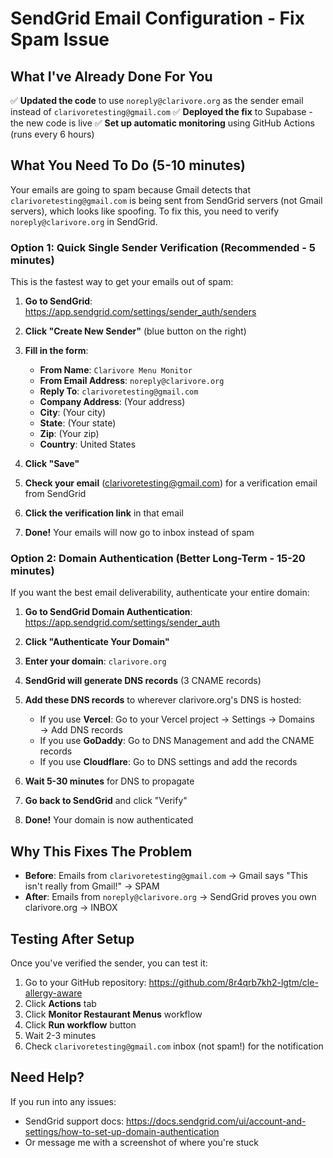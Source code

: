 # SendGrid Email Configuration - Fix Spam Issue

## What I've Already Done For You

✅ **Updated the code** to use `noreply@clarivore.org` as the sender email instead of `clarivoretesting@gmail.com`
✅ **Deployed the fix** to Supabase - the new code is live
✅ **Set up automatic monitoring** using GitHub Actions (runs every 6 hours)

## What You Need To Do (5-10 minutes)

Your emails are going to spam because Gmail detects that `clarivoretesting@gmail.com` is being sent from SendGrid servers (not Gmail servers), which looks like spoofing. To fix this, you need to verify `noreply@clarivore.org` in SendGrid.

### Option 1: Quick Single Sender Verification (Recommended - 5 minutes)

This is the fastest way to get your emails out of spam:

1. **Go to SendGrid**: https://app.sendgrid.com/settings/sender_auth/senders

2. **Click "Create New Sender"** (blue button on the right)

3. **Fill in the form**:
   - **From Name**: `Clarivore Menu Monitor`
   - **From Email Address**: `noreply@clarivore.org`
   - **Reply To**: `clarivoretesting@gmail.com`
   - **Company Address**: (Your address)
   - **City**: (Your city)
   - **State**: (Your state)
   - **Zip**: (Your zip)
   - **Country**: United States

4. **Click "Save"**

5. **Check your email** (clarivoretesting@gmail.com) for a verification email from SendGrid

6. **Click the verification link** in that email

7. **Done!** Your emails will now go to inbox instead of spam

### Option 2: Domain Authentication (Better Long-Term - 15-20 minutes)

If you want the best email deliverability, authenticate your entire domain:

1. **Go to SendGrid Domain Authentication**: https://app.sendgrid.com/settings/sender_auth

2. **Click "Authenticate Your Domain"**

3. **Enter your domain**: `clarivore.org`

4. **SendGrid will generate DNS records** (3 CNAME records)

5. **Add these DNS records** to wherever clarivore.org's DNS is hosted:
   - If you use **Vercel**: Go to your Vercel project → Settings → Domains → Add DNS records
   - If you use **GoDaddy**: Go to DNS Management and add the CNAME records
   - If you use **Cloudflare**: Go to DNS settings and add the records

6. **Wait 5-30 minutes** for DNS to propagate

7. **Go back to SendGrid** and click "Verify"

8. **Done!** Your domain is now authenticated

## Why This Fixes The Problem

- **Before**: Emails from `clarivoretesting@gmail.com` → Gmail says "This isn't really from Gmail!" → SPAM
- **After**: Emails from `noreply@clarivore.org` → SendGrid proves you own clarivore.org → INBOX

## Testing After Setup

Once you've verified the sender, you can test it:

1. Go to your GitHub repository: https://github.com/8r4qrb7kh2-lgtm/cle-allergy-aware
2. Click **Actions** tab
3. Click **Monitor Restaurant Menus** workflow
4. Click **Run workflow** button
5. Wait 2-3 minutes
6. Check `clarivoretesting@gmail.com` inbox (not spam!) for the notification

## Need Help?

If you run into any issues:
- SendGrid support docs: https://docs.sendgrid.com/ui/account-and-settings/how-to-set-up-domain-authentication
- Or message me with a screenshot of where you're stuck
